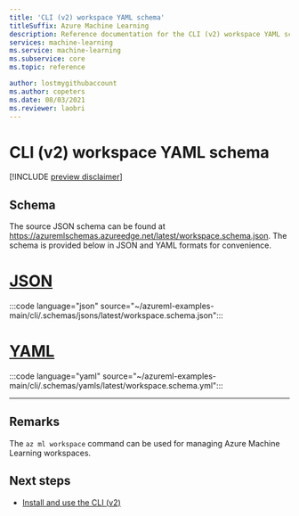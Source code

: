 ```yaml
---
title: 'CLI (v2) workspace YAML schema'
titleSuffix: Azure Machine Learning
description: Reference documentation for the CLI (v2) workspace YAML schema.
services: machine-learning
ms.service: machine-learning
ms.subservice: core
ms.topic: reference

author: lostmygithubaccount
ms.author: copeters
ms.date: 08/03/2021
ms.reviewer: laobri
---
```


# CLI (v2) workspace YAML schema

[!INCLUDE [preview disclaimer](../../includes/machine-learning-preview-generic-disclaimer.md)]

## Schema

The source JSON schema can be found at https://azuremlschemas.azureedge.net/latest/workspace.schema.json. The schema is provided below in JSON and YAML formats for convenience.

# [JSON](#tab/json)

:::code language="json" source="~/azureml-examples-main/cli/.schemas/jsons/latest/workspace.schema.json":::

# [YAML](#tab/yaml)

:::code language="yaml" source="~/azureml-examples-main/cli/.schemas/yamls/latest/workspace.schema.yml":::

---

## Remarks

The `az ml workspace` command can be used for managing Azure Machine Learning workspaces.

## Next steps

- [Install and use the CLI (v2)](how-to-configure-cli.md)
